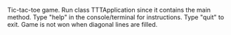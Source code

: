 Tic-tac-toe game. 
Run class TTTApplication since it contains the main method.
Type "help" in the console/terminal for instructions.
Type "quit" to exit.
Game is not won when diagonal lines are filled.
